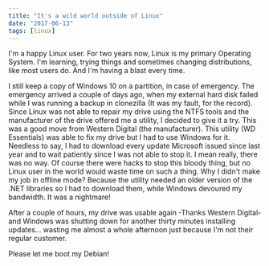 ```yaml
---
title: "It's a wild world outside of Linux"
date: "2017-06-13"
tags: [linux]
---
```


I'm a happy Linux user. For two years now, Linux is my primary Operating System. I'm learning, trying things and sometimes changing distributions, like most users do. And I'm having a blast every time.

I still keep a copy of Windows 10 on a partition, in case of emergency. The emergency arrived a couple of days ago, when my external hard disk failed while I was running a backup in clonezilla (It was my fault, for the record). Since Linux was not able to repair my drive using the NTFS tools and the manufacturer of the drive offered me a utility, I decided to give it a try. This was a good move from Western Digital (the manufacturer). This utility (WD Essentials) was able to fix my drive but I had to use Windows for it. Needless to say, I had to download every update Microsoft issued since last year and to wait patiently since I was not able to stop it. I mean really, there was no way. Of course there were hacks to stop this bloody thing, but no Linux user in the world would waste time on such a thing. Why I didn't make my job in offline mode? Because the utility needed an older version of the .NET libraries so I had to download them, while Windows devoured my bandwidth. It was a nightmare!

After a couple of hours, my drive was usable again -Thanks Western Digital- and Windows was shutting down for another thirty minutes installing updates... wasting me almost a whole afternoon just because I'm not their regular customer.

Please let me boot my Debian!
